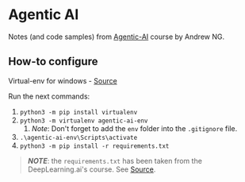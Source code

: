 # Agentic AI

Notes (and code samples) from [Agentic-AI](https://www.deeplearning.ai/courses/agentic-ai/?utm_campaign=agentic-ai-launch&utm_medium=hero-takeover&utm_source=dlai-homepage) course by Andrew NG.

## How-to configure

Virtual-env for windows - [Source](https://mothergeo-py.readthedocs.io/en/latest/development/how-to/venv-win.html)

Run the next commands:

1. `python3 -m pip install virtualenv`
1. `python3 -m virtualenv agentic-ai-env`
    1. *Note*: Don't forget to add the `env` folder into the `.gitignore` file.
1. `.\agentic-ai-env\Scripts\activate`
1. `python3 -m pip install -r requirements.txt`

> ***NOTE***: the `requirements.txt` has been taken from the DeepLearning.ai's course.
> See [Source](https://learn.deeplearning.ai/courses/agentic-ai/lesson/bvuwky83/optional:-set-up-your-local-environment-for-the-ungraded-labs).
